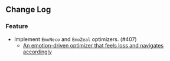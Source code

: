 ## Change Log

### Feature

* Implement `EmoNeco` and `EmoZeal` optimizers. (#407)
    * [An emotion-driven optimizer that feels loss and navigates accordingly](https://github.com/muooon/EmoNavi)
